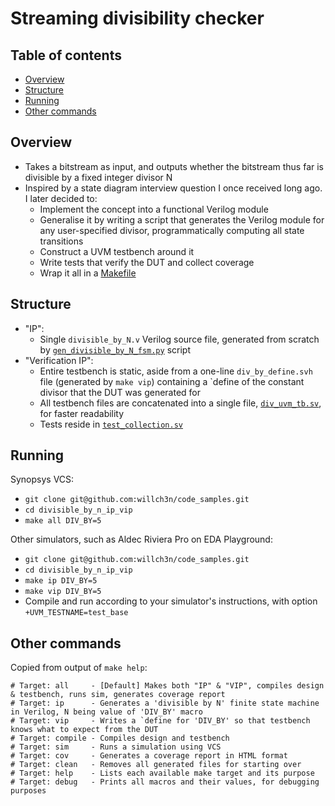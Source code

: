 # Streaming divisibility checker

## Table of contents
* [Overview](#Overview)
* [Structure](#Structure)
* [Running](#Running)
* [Other commands](#Other-commands)

## Overview

* Takes a bitstream as input, and outputs whether the bitstream thus far is divisible by a fixed integer divisor N
* Inspired by a state diagram interview question I once received long ago.  I later decided to:
   * Implement the concept into a functional Verilog module
   * Generalise it by writing a script that generates the Verilog module for any user-specified divisor, programmatically computing all state transitions
   * Construct a UVM testbench around it
   * Write tests that verify the DUT and collect coverage
   * Wrap it all in a [Makefile](Makefile)

## Structure

* "IP":
   * Single `divisible_by_N.v` Verilog source file, generated from scratch by [`gen_divisible_by_N_fsm.py`](gen_divisible_by_N_fsm.py) script
* "Verification IP":
   * Entire testbench is static, aside from a one-line `div_by_define.svh` file (generated by `make vip`) containing a `define of the constant divisor that the DUT was generated for
   * All testbench files are concatenated into a single file, [`div_uvm_tb.sv`](div_uvm_tb.sv), for faster readability
   * Tests reside in [`test_collection.sv`](test_collection.sv)

## Running

Synopsys VCS:
* `git clone git@github.com:willch3n/code_samples.git`
* `cd divisible_by_n_ip_vip`
* `make all DIV_BY=5`

Other simulators, such as Aldec Riviera Pro on EDA Playground:
* `git clone git@github.com:willch3n/code_samples.git`
* `cd divisible_by_n_ip_vip`
* `make ip DIV_BY=5`
* `make vip DIV_BY=5`
* Compile and run according to your simulator's instructions, with option `+UVM_TESTNAME=test_base`

## Other commands

Copied from output of `make help`:
```
# Target: all     - [Default] Makes both "IP" & "VIP", compiles design & testbench, runs sim, generates coverage report
# Target: ip      - Generates a 'divisible by N' finite state machine in Verilog, N being value of 'DIV_BY' macro
# Target: vip     - Writes a `define for 'DIV_BY' so that testbench knows what to expect from the DUT
# Target: compile - Compiles design and testbench
# Target: sim     - Runs a simulation using VCS
# Target: cov     - Generates a coverage report in HTML format
# Target: clean   - Removes all generated files for starting over
# Target: help    - Lists each available make target and its purpose
# Target: debug   - Prints all macros and their values, for debugging purposes
```

